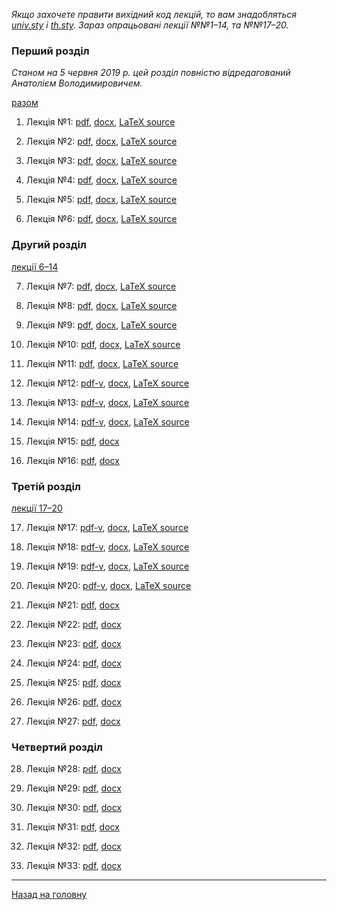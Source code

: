 <!--DEBUG-->

_Якщо захочете правити вихідний код лекцій, то вам знадобляться [univ.sty](univ.sty) і [th.sty](th.sty)._
_Зараз опрацьовані лекції №№1&ndash;14, та №№17&ndash;20._

### Перший розділ

_Станом на 5 червня 2019 р. цей розділ повністю відредагований Анатолієм Володимировичем._

[разом](ch-1/ch-1.pdf)

1. Лекція №1: [pdf](ch-1/1.pdf), [docx](ch-1/1.docx), [LaTeX source](ch-1/1.tex)

2. Лекція №2: [pdf](ch-1/2.pdf), [docx](ch-1/2.docx), [LaTeX source](ch-1/2.tex)

3. Лекція №3: [pdf](ch-1/3.pdf), [docx](ch-1/3.docx), [LaTeX source](ch-1/3.tex)

4. Лекція №4: [pdf](ch-1/4.pdf), [docx](ch-1/4.docx), [LaTeX source](ch-1/4.tex)

5. Лекція №5: [pdf](ch-1/5.pdf), [docx](ch-1/5.docx), [LaTeX source](ch-1/5.tex)

6. Лекція №6: [pdf](ch-1/6.pdf), [docx](ch-1/6.docx), [LaTeX source](ch-1/6.tex)

### Другий розділ

[лекції 6&ndash;14](ch-2-v.pdf)

7. Лекція №7: [pdf](ch-2/7.pdf), [docx](ch-2/7.docx), [LaTeX source](ch-2/7.tex)

8. Лекція №8: [pdf](ch-2/8.pdf), [docx](ch-2/8.docx), [LaTeX source](ch-2/8.tex)

9. Лекція №9: [pdf](ch-2/9.pdf), [docx](ch-2/9.docx), [LaTeX source](ch-2/9.tex)

10. Лекція №10: [pdf](ch-2/10.pdf), [docx](ch-2/10.docx), [LaTeX source](ch-2/10.tex)

11. Лекція №11: [pdf](ch-2/11.pdf), [docx](ch-2/11.docx), [LaTeX source](ch-2/11.tex)

12. Лекція №12: [pdf-v](12-v.pdf), [docx](12.docx), [LaTeX source](12.tex)

13. Лекція №13: [pdf-v](13-v.pdf), [docx](13.docx), [LaTeX source](13.tex)

14. Лекція №14: [pdf-v](14-v.pdf), [docx](14.docx), [LaTeX source](14.tex)

15. Лекція №15: [pdf](15.pdf), [docx](15.docx)

16. Лекція №16: [pdf](16.pdf), [docx](16.docx)

### Третій розділ

[лекції 17&ndash;20](ch-3-v.pdf)

17. Лекція №17: [pdf-v](17-v.pdf), [docx](17.docx), [LaTeX source](17.tex)

18. Лекція №18: [pdf-v](18-v.pdf), [docx](18.docx), [LaTeX source](18.tex)

19. Лекція №19: [pdf-v](19-v.pdf), [docx](19.docx), [LaTeX source](19.tex)

20. Лекція №20: [pdf-v](20-v.pdf), [docx](20.docx), [LaTeX source](20.tex)

21. Лекція №21: [pdf](21.pdf), [docx](21.docx)

22. Лекція №22: [pdf](22.pdf), [docx](22.docx)

23. Лекція №23: [pdf](23.pdf), [docx](23.docx)

24. Лекція №24: [pdf](24.pdf), [docx](24.docx)

25. Лекція №25: [pdf](25.pdf), [docx](25.docx)

26. Лекція №26: [pdf](26.pdf), [docx](26.docx)

27. Лекція №27: [pdf](27.pdf), [docx](27.docx)

### Четвертий розділ

28. Лекція №28: [pdf](28.pdf), [docx](28.docx)

29. Лекція №29: [pdf](29.pdf), [docx](29.docx)

30. Лекція №30: [pdf](30.pdf), [docx](30.docx)

31. Лекція №31: [pdf](31.pdf), [docx](31.docx)

32. Лекція №32: [pdf](32.pdf), [docx](32.docx)

33. Лекція №33: [pdf](33.pdf), [docx](33.docx)

---

[Назад на головну](../README.md)
